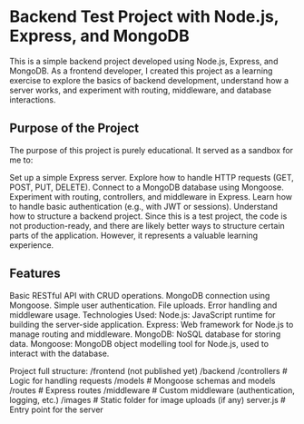 <h1>Backend Test Project with Node.js, Express, and MongoDB</h1>

This is a simple backend project developed using Node.js, Express, and MongoDB. As a frontend developer, I created this project as a learning exercise to explore the basics of backend development, understand how a server works, and experiment with routing, middleware, and database interactions.

<h2>Purpose of the Project</h2>
The purpose of this project is purely educational. It served as a sandbox for me to:

Set up a simple Express server.
Explore how to handle HTTP requests (GET, POST, PUT, DELETE).
Connect to a MongoDB database using Mongoose.
Experiment with routing, controllers, and middleware in Express.
Learn how to handle basic authentication (e.g., with JWT or sessions).
Understand how to structure a backend project.
Since this is a test project, the code is not production-ready, and there are likely better ways to structure certain parts of the application. However, it represents a valuable learning experience.

<h2>Features</h2>
Basic RESTful API with CRUD operations.
MongoDB connection using Mongoose.
Simple user authentication.
File uploads.
Error handling and middleware usage.
Technologies Used:
Node.js: JavaScript runtime for building the server-side application.
Express: Web framework for Node.js to manage routing and middleware.
MongoDB: NoSQL database for storing data.
Mongoose: MongoDB object modelling tool for Node.js, used to interact with the database.

Project full structure:
/frontend (not published yet)
/backend
  /controllers   # Logic for handling requests
  /models        # Mongoose schemas and models
  /routes        # Express routes
  /middleware    # Custom middleware (authentication, logging, etc.)
  /images        # Static folder for image uploads (if any)
  server.js      # Entry point for the server
